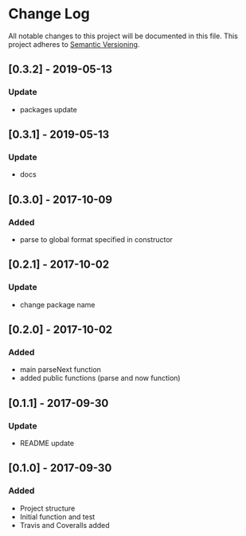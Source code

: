# Change Log
All notable changes to this project will be documented in this file.
This project adheres to [Semantic Versioning](http://semver.org/).

## [0.3.2] - 2019-05-13
### Update
- packages update

## [0.3.1] - 2019-05-13
### Update
- docs

## [0.3.0] - 2017-10-09
### Added
- parse to global format specified in constructor

## [0.2.1] - 2017-10-02
### Update
- change package name

## [0.2.0] - 2017-10-02
### Added
- main parseNext function
- added public functions (parse and now function) 

## [0.1.1] - 2017-09-30
### Update
- README update

## [0.1.0] - 2017-09-30
### Added
- Project structure
- Initial function and test
- Travis and Coveralls added